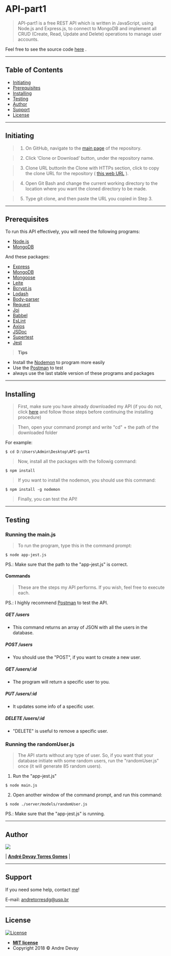 # **API-part1**

> API-part1 is a free REST API which is written in JavaScript, using Node.js and Express.js, to connect to MongoDB and implement all CRUD (Create, Read, Update and Delete) operations to manage user accounts.


Feel free to see the source code [here](https://github.com/andretorresdg/API-parte1) .

---

## Table of Contents

- [Initiating](#initiating)
- [Prerequisites](#prerequisites)
- [Installing](#installing)
- [Testing](#testing)
- [Author](#author)
- [Support](#support)
- [License](#license)

---

## Initiating


>1) On GitHub, navigate to the [main page](https://github.com/andretorresdg/API-parte1.git) of the repository.

>2) Click ‘Clone or Download’ button, under the repository name.

>3) Clone URL buttonIn the Clone with HTTPs section, click  to copy the clone URL for the repository ( [this web URL](https://github.com/andretorresdg/API-parte1.git) ).

> 4) Open Git Bash and change the current working directory to the location where you want the cloned directory to be made.

> 5) Type git clone, and then paste the URL you copied in Step 3.


---

## Prerequisites

To run this API effectively, you will need the following programs:

- [Node.js](https://nodejs.org/en/)
- [MongoDB](https://www.mongodb.com/)


And these packages:

- [Express](http://expressjs.com/)
- [MongoDB](https://www.npmjs.com/package/mongodb)
- [Mongoose](https://www.npmjs.com/package/mongoose)
- [Leite](https://www.npmjs.com/package/leite)
- [Bcrypt.js](https://github.com/shaneGirish/bcrypt-nodejs)
- [Lodash](https://www.npmjs.com/package/lodash)
- [Body-parser](https://www.npmjs.com/package/body-parser)
- [Request](https://www.npmjs.com/package/request)
- [Joi](https://www.npmjs.com/package/joi)
- [Babbel](https://babeljs.io/docs/en/usage)
- [EsLint](https://github.com/shareTheVelopment/tv-linter)
- [Axios](https://www.npmjs.com/package/axios)
- [JSDoc](https://www.npmjs.com/package/jsdoc)
- [Supertest](https://www.npmjs.com/package/supertest)
- [Jest](https://www.npmjs.com/package/jest)


> **Tips**

- Install the [Nodemon](https://nodemon.io/) to program more easily
- Use the [Postman](https://www.getpostman.com/) to test 
- always use the last stable version of these programs and packages

---

## Installing

> First, make sure you have already downloaded my API (if you do not, click [here](#initiating) and follow those steps before continuing the installing procedure)

> Then, open your command prompt and write "cd" + the path of the downloaded folder


For example:
```shell
$ cd D:\Users\Admin\Desktop\API-part1
```

> Now, install all the packages with the followig command:

```shell
$ npm install 
```

> If you want to install the nodemon, you should use this command:

```shell
$ npm install -g nodemon
```
 > Finally, you can test the API!



---

## Testing

### Running the main.js

> To run the program, type this in the  command prompt: 

```shell
$ node app-jest.js
```
PS.: Make sure that the path to the "app-jest.js" is correct. 

#### Commands
> These are the steps my API performs. If you wish, feel free to execute each.

PS.: I highly recommend [Postman](https://www.getpostman.com/)  to test the API.

##### GET​ /users
- This command returns an array of JSON with all the users in the database.
##### POST ​/users
-  You should use the "POST", if you want to create a new user.
##### GET ​/users/:id 
- The program will return a specific user to you.
##### PUT ​/users/:id
- It updates some info of a specific user.
##### DELETE ​/users/:id
- "DELETE" is useful to remove a specific user.

### Running the randomUser.js

> The API starts without any type of user. So, if you want that your database initiate with some random users, run the "randomUser.js" once (it will generate 85 random users).

1) Run the "app-jest.js"
```shell
$ node main.js
```
2) Open another window of the command prompt, and run this command:
```shell
$ node ./server/models/randomUser.js
```
PS.: Make sure that the "app-jest.js" is running.

---

## Author

![](https://media.licdn.com/dms/image/C4D03AQFUz7v2_Sr8rg/profile-displayphoto-shrink_200_200/0?e=1542844800&v=beta&t=Du-qqKbWMHPeq6Er3SDOVxrdX0dUE_jWQ-wGuamWVig)

| <a href="https://www.linkedin.com/in/andredevay/" target="_blank">**André Devay Torres Gomes**</a> |



---

## Support

If you need some help, contact [me](https://www.linkedin.com/in/andredevay/)!

E-mail:   <andretorresdg@usp.br>


---

## License

[![License](http://img.shields.io/:license-mit-blue.svg?style=flat-square)](http://badges.mit-license.org)

- **[MIT license](http://opensource.org/licenses/mit-license.php)**
- Copyright 2018 © Andre Devay